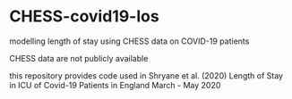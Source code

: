 # CHESS-covid19-los
modelling length of stay using CHESS data on COVID-19 patients

CHESS data are not publicly available 

this repository provides code used in Shryane et al. (2020) Length of Stay in ICU of Covid-19 Patients in England March - May 2020
